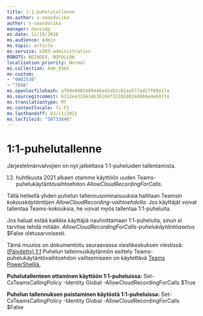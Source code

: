 ```yaml
---
title: 1:1-puhelutallenne
ms.author: v-smandalika
author: v-smandalika
manager: dansimp
ms.date: 12/18/2020
ms.audience: Admin
ms.topic: article
ms.service: o365-administration
ROBOTS: NOINDEX, NOFOLLOW
localization_priority: Normal
ms.collection: Adm_O365
ms.custom:
- "9002530"
- "7648"
ms.openlocfilehash: af09e8805409446a42a62c82aa577ad27f09a17a
ms.sourcegitcommit: 6312ee31561db36104f32282d019d069ede69174
ms.translationtype: MT
ms.contentlocale: fi-FI
ms.lasthandoff: 03/11/2021
ms.locfileid: "50733846"
---
```

# <a name="11-call-recording"></a>1:1-puhelutallenne

Järjestelmänvalvojien on nyt jatkettava 1:1-puheluiden tallentamista.
 
12. huhtikuuta 2021 alkaen otamme käyttöön uuden Teams-puhelukäytäntövaihtoehdon *AllowCloudRecordingForCalls.* 

Tällä hetkellä yhden puhelun tallennusominaisuuksia hallitaan Teamsin *kokouskäytäntöjen AllowCloudRecording-vaihtoehdolla.* Jos käyttäjät voivat tallentaa Teams-kokouksia, he voivat myös tallentaa 1:1-puheluita.

Jos haluat estää kaikkia käyttäjiä nauhoittamaan 1:1-puheluita, sinun ei tarvitse tehdä mitään. *AllowCloudRecordingForCalls-puhelukäytäntöasetus* $False oletusarvoisesti.

Tämä muutos on dokumentoitu seuraavassa viestikeskuksen viestissä: [(Päivitetty) 1:1](https://portal.microsoft.com/Adminportal/Home?ref=MessageCenter/:/messages/MC238796) Puhelun tallennuskäytännön esittely Teams-puhelukäytäntövaihtoehdon valitsemiseen on käytettävä [Teams PowerShelliä.](https://docs.microsoft.com/microsoftteams/teams-powershell-install)

**Puhelutallenteen ottaminen käyttöön 1:1-puheluissa:** Set-CsTeamsCallingPolicy -Identity Global -AllowCloudRecordingForCalls $True

**Puhelun tallennuksen poistaminen käytöstä 1:1-puheluissa:** Set-CsTeamsCallingPolicy -Identity Global -AllowCloudRecordingForCalls $False

